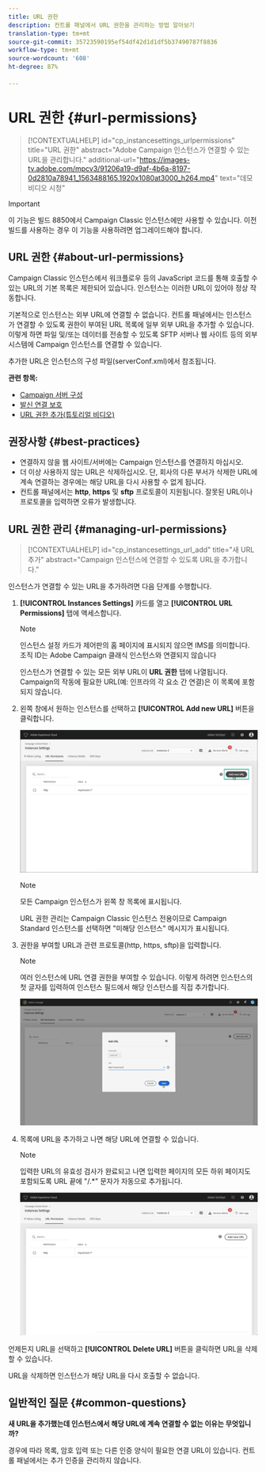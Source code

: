 ```yaml
---
title: URL 권한
description: 컨트롤 패널에서 URL 권한을 관리하는 방법 알아보기
translation-type: tm+mt
source-git-commit: 35723590195ef54df42d1d1df5b37490787f8836
workflow-type: tm+mt
source-wordcount: '608'
ht-degree: 87%

---
```



# URL 권한 {#url-permissions}

>[!CONTEXTUALHELP]
>id="cp_instancesettings_urlpermissions"
>title="URL 권한"
>abstract="Adobe Campaign 인스턴스가 연결할 수 있는 URL을 관리합니다."
>additional-url="https://images-tv.adobe.com/mpcv3/91206a19-d9af-4b6a-8197-0d2810a78941_1563488165.1920x1080at3000_h264.mp4" text="데모 비디오 시청"

>[!IMPORTANT]
>
>이 기능은 빌드 8850에서 Campaign Classic 인스턴스에만 사용할 수 있습니다. 이전 빌드를 사용하는 경우 이 기능을 사용하려면 업그레이드해야 합니다.

## URL 권한 {#about-url-permissions}

Campaign Classic 인스턴스에서 워크플로우 등의 JavaScript 코드를 통해 호출할 수 있는 URL의 기본 목록은 제한되어 있습니다. 인스턴스는 이러한 URL이 있어야 정상 작동합니다.

기본적으로 인스턴스는 외부 URL에 연결할 수 없습니다. 컨트롤 패널에서는 인스턴스가 연결할 수 있도록 권한이 부여된 URL 목록에 일부 외부 URL을 추가할 수 있습니다. 이렇게 하면 파일 및/또는 데이터를 전송할 수 있도록 SFTP 서버나 웹 사이트 등의 외부 시스템에 Campaign 인스턴스를 연결할 수 있습니다.

추가한 URL은 인스턴스의 구성 파일(serverConf.xml)에서 참조됩니다.

**관련 항목:**

* [Campaign 서버 구성](https://docs.campaign.adobe.com/doc/AC/en/INS_Additional_configurations_Configuring_Campaign_server.html)
* [발신 연결 보호](https://docs.campaign.adobe.com/doc/AC/en/INS_Additional_configurations_Configuring_Campaign_server.html#Outgoing_connection_protection)
* [URL 권한 추가(튜토리얼 비디오)](https://docs.adobe.com/content/help/en/campaign-learn/campaign-classic-tutorials/administrating/control-panel-acc/adding-url-permissions.html)

## 권장사항 {#best-practices}

* 연결하지 않을 웹 사이트/서버에는 Campaign 인스턴스를 연결하지 마십시오.
* 더 이상 사용하지 않는 URL은 삭제하십시오. 단, 회사의 다른 부서가 삭제한 URL에 계속 연결하는 경우에는 해당 URL을 다시 사용할 수 없게 됩니다.
* 컨트롤 패널에서는 **http**, **https** 및 **sftp** 프로토콜이 지원됩니다. 잘못된 URL이나 프로토콜을 입력하면 오류가 발생합니다.

## URL 권한 관리 {#managing-url-permissions}

>[!CONTEXTUALHELP]
>id="cp_instancesettings_url_add"
>title="새 URL 추가"
>abstract="Campaign 인스턴스에 연결할 수 있도록 URL을 추가합니다."

인스턴스가 연결할 수 있는 URL을 추가하려면 다음 단계를 수행합니다.

1. **[!UICONTROL Instances Settings]** 카드를 열고 **[!UICONTROL URL Permissions]** 탭에 액세스합니다.

   >[!NOTE]
   >
   >인스턴스 설정 카드가 제어판의 홈 페이지에 표시되지 않으면 IMS를 의미합니다. 조직 ID는 Adobe Campaign 클래식 인스턴스와 연결되지 않습니다
   >
   >인스턴스가 연결할 수 있는 모든 외부 URL이 <b><span class="uicontrol">URL 권한</span></b> 탭에 나열됩니다. Campaign의 작동에 필요한 URL(예: 인프라의 각 요소 간 연결)은 이 목록에 포함되지 않습니다.

1. 왼쪽 창에서 원하는 인스턴스를 선택하고 **[!UICONTROL Add new URL]** 버튼을 클릭합니다.

   ![](assets/add_url1.png)

   >[!NOTE]
   >
   >모든 Campaign 인스턴스가 왼쪽 창 목록에 표시됩니다.
   >
   >URL 권한 관리는 Campaign Classic 인스턴스 전용이므로 Campaign Standard 인스턴스를 선택하면 &quot;미해당 인스턴스&quot; 메시지가 표시됩니다.

1. 권한을 부여할 URL과 관련 프로토콜(http, https, sftp)을 입력합니다.

   >[!NOTE]
   >
   >여러 인스턴스에 URL 연결 권한을 부여할 수 있습니다. 이렇게 하려면 인스턴스의 첫 글자를 입력하여 인스턴스 필드에서 해당 인스턴스를 직접 추가합니다.

   ![](assets/add_url2.png)

1. 목록에 URL을 추가하고 나면 해당 URL에 연결할 수 있습니다.

   >[!NOTE]
   >
   >입력한 URL의 유효성 검사가 완료되고 나면 입력한 페이지의 모든 하위 페이지도 포함되도록 URL 끝에 &quot;/.*&quot; 문자가 자동으로 추가됩니다.

   ![](assets/add_url_listnew.png)

언제든지 URL을 선택하고 **[!UICONTROL Delete URL]** 버튼을 클릭하면 URL을 삭제할 수 있습니다.

URL을 삭제하면 인스턴스가 해당 URL을 다시 호출할 수 없습니다.

## 일반적인 질문 {#common-questions}

**새 URL을 추가했는데 인스턴스에서 해당 URL에 계속 연결할 수 없는 이유는 무엇입니까?**

경우에 따라 목록, 암호 입력 또는 다른 인증 양식이 필요한 연결 URL이 있습니다. 컨트롤 패널에서는 추가 인증을 관리하지 않습니다.
